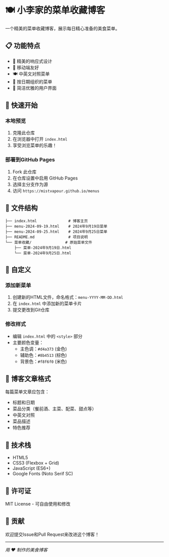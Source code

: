 # 🍽️ 小李家的菜单收藏博客

一个精美的菜单收藏博客，展示每日精心准备的美食菜单。

## 📋 功能特点

- 🎨 精美的响应式设计
- 📱 移动端友好
- 🍽️ 中英文对照菜单
- 📅 按日期组织的菜单
- 🎯 简洁优雅的用户界面

## 🚀 快速开始

### 本地预览
1. 克隆此仓库
2. 在浏览器中打开 `index.html`
3. 享受浏览菜单的乐趣！

### 部署到GitHub Pages
1. Fork 此仓库
2. 在仓库设置中启用 GitHub Pages
3. 选择主分支作为源
4. 访问 `https://mistvapour.github.io/menus`

## 📁 文件结构

```
├── index.html              # 博客主页
├── menu-2024-09-19.html    # 2024年9月19日菜单
├── menu-2024-09-25.html    # 2024年9月25日菜单
├── README.md               # 项目说明
└── 菜单收藏/               # 原始菜单文件
    ├── 菜单-2024年9月19日.html
    └── 菜单-2024年9月25日.html
```

## 🎨 自定义

### 添加新菜单
1. 创建新的HTML文件，命名格式：`menu-YYYY-MM-DD.html`
2. 在 `index.html` 中添加新的菜单卡片
3. 提交更改到Git仓库

### 修改样式
- 编辑 `index.html` 中的 `<style>` 部分
- 主要颜色变量：
  - 主色调：`#d4a373` (金色)
  - 辅助色：`#8b4513` (棕色)
  - 背景色：`#f8f6f0` (米色)

## 📝 博客文章格式

每篇菜单文章应包含：
- 标题和日期
- 菜品分类（餐前酒、主菜、配菜、甜点等）
- 中英文对照
- 菜品描述
- 特色推荐

## 🔧 技术栈

- HTML5
- CSS3 (Flexbox + Grid)
- JavaScript (ES6+)
- Google Fonts (Noto Serif SC)

## 📄 许可证

MIT License - 可自由使用和修改

## 🤝 贡献

欢迎提交Issue和Pull Request来改进这个博客！

---

*用 ❤️ 制作的美食博客*
